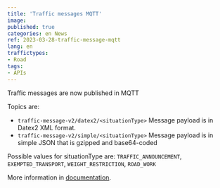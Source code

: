 ```yaml
---
title: 'Traffic messages MQTT'
image:
published: true
categories: en News
ref: 2023-03-28-traffic-message-mqtt
lang: en
traffictypes:
- Road
tags:
- APIs
---
```


Traffic messages are now published in MQTT

Topics are:

- `traffic-message-v2/datex2/<situationType>` Message payload is in Datex2 XML
  format.
- `traffic-message-v2/simple/<situationType>` Message payload is in simple JSON
  that is gzipped and base64-coded

Possible values for situationType are: `TRAFFIC_ANNOUNCEMENT`,
`EXEMPTED_TRANSPORT`, `WEIGHT_RESTRICTION`, `ROAD_WORK`

More information in [documentation](/en/road-traffic/).
